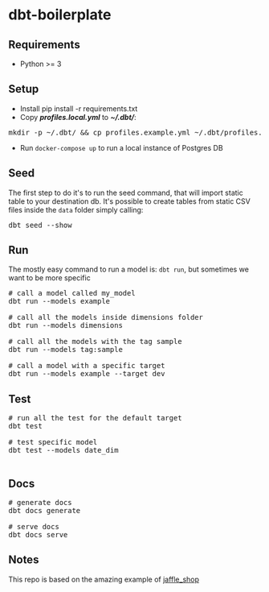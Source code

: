 # dbt-boilerplate

## Requirements
* Python >= 3

## Setup
* Install pip install -r requirements.txt
* Copy **_profiles.local.yml_** to **_~/.dbt/_**: 
<pre>mkdir -p ~/.dbt/ && cp profiles.example.yml ~/.dbt/profiles.yml</pre>
* Run `docker-compose up` to run a local instance of Postgres DB

## Seed
The first step to do it's to run the seed command, that will import static table to your destination db.
It's possible to create tables from static CSV files inside the `data` folder simply calling:
<pre>
dbt seed --show
</pre>

## Run
The mostly easy command to run a model is: `dbt run`, but sometimes we want to be more specific
<pre>
# call a model called my_model
dbt run --models example

# call all the models inside dimensions folder
dbt run --models dimensions

# call all the models with the tag sample
dbt run --models tag:sample

# call a model with a specific target
dbt run --models example --target dev
</pre>

## Test
<pre>
# run all the test for the default target
dbt test

# test specific model
dbt test --models date_dim

</pre>


## Docs
<pre>
# generate docs
dbt docs generate

# serve docs
dbt docs serve
</pre>


## Notes
This repo is based on the amazing example of [jaffle_shop](https://github.com/fishtown-analytics/jaffle_shop)
